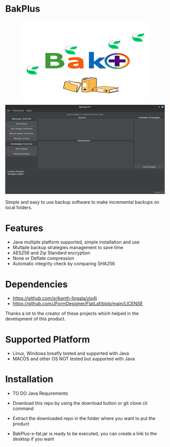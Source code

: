 # BakPlus
<p align="center"><img src="https://github.com/Fedrix42/BakPlus/blob/main/GHLogo.png" alt="BakPlus Logo" width="400" height="250"></p>
<img src="https://github.com/Fedrix42/BakPlus/blob/main/Dark.png" alt="BakPlus GUI Dark">

Simple and easy to use backup software to make incremental backups on local folders.

 # Features

 - Java multiple platform supported, simple installation and use 
 - Multiple backup strategies management to save time
 - AES256 and Zip Standard encryption
 - None or Deflate compression
 - Automatic integrity check by comparing SHA256

# Dependencies
 - https://github.com/srikanth-lingala/zip4j
 - https://github.com/JFormDesigner/FlatLaf/blob/main/LICENSE

Thanks a lot to the creator of these projects which helped in the development of this product.

# Supported Platform

 - Linux, Windows breafly tested and supported with Java
 - MACOS and other OS NOT tested but supported with Java

# Installation
 - TO DO Java Requirements

 - Download this repo by using the download button or git clone cli command
 - Extract the downloaded repo in the folder where you want to put the product
 - BakPlus-x-fat.jar is ready to be executed, you can create a link to the desktop if you want

 
